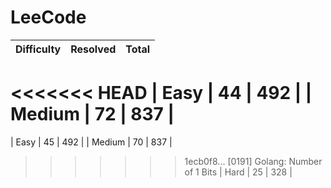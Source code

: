 # LeeCode

| Difficulty | Resolved | Total |
| :--------- | :------- | :---- |
<<<<<<< HEAD
| Easy       | 44       | 492   |
| Medium     | 72       | 837   |
=======
| Easy       | 45       | 492   |
| Medium     | 70       | 837   |
>>>>>>> 1ecb0f8... [0191] Golang: Number of 1 Bits
| Hard       | 25       | 328   |

